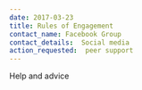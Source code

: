 ```yaml
---
date: 2017-03-23
title: Rules of Engagement
contact_name: Facebook Group
contact_details:  Social media
action_requested:  peer support
---
```

Help and advice

